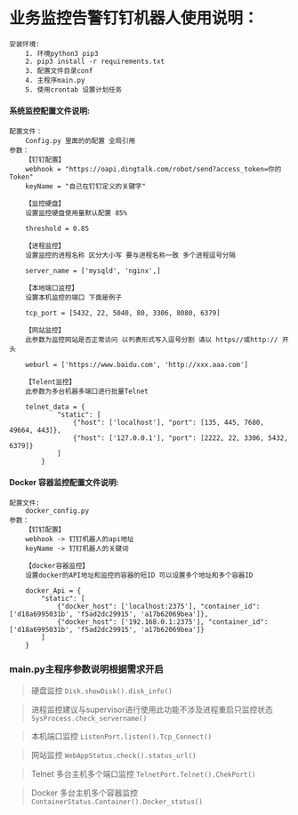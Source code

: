 # 业务监控告警钉钉机器人使用说明：

    安装环境:
        1. 环境python3 pip3
        2. pip3 install -r requirements.txt
        3. 配置文件目录conf
        4. 主程序main.py
        5. 使用crontab 设置计划任务

#### 系统监控配置文件说明:

    配置文件：
        Config.py 里面的的配置 全局引用
    参数：
        【钉钉配置】
        webhook = "https://oapi.dingtalk.com/robot/send?access_token=你的Token"
        keyName = "自己在钉钉定义的关键字"

        【监控硬盘】
        设置监控硬盘使用量默认配置 85%

        threshold = 0.85

        【进程监控】
        设置监控的进程名称 区分大小写 要与进程名称一致 多个进程逗号分隔

        server_name = ['mysqld', 'nginx',]

        【本地端口监控】
        设置本机监控的端口 下面是例子

        tcp_port = [5432, 22, 5040, 80, 3306, 8080, 6379]

        【网站监控】
        此参数为监控网站是否正常访问 以列表形式写入逗号分割 请以 https//或http:// 开头

        weburl = ['https://www.baidu.com', 'http://xxx.aaa.com']

        【Telent监控】
        此参数为多台机器多端口进行批量Telnet

        telnet_data = {
                "static": [
                    {"host": ['localhost'], "port": [135, 445, 7680, 49664, 443]},
                    {"host": ['127.0.0.1'], "port": [2222, 22, 3306, 5432, 6379]}
                ]
            }

#### Docker 容器监控配置文件说明:

    配置文件:
        docker_config.py
    参数：
        【钉钉配置】
        webhook -> 钉钉机器人的api地址
        keyName -> 钉钉机器人的关键词

        【docker容器监控】
        设置docker的API地址和监控的容器的短ID 可以设置多个地址和多个容器ID

        docker_Api = {
            "static": [
                {"docker_host": ['localhost:2375'], "container_id": ['d18a6995031b', 'f5ad2dc29915', 'a17b62069bea']},
                {"docker_host": ['192.168.0.1:2375'], "container_id": ['d18a6995031b', 'f5ad2dc29915', 'a17b62069bea']}
            ]
        }

### main.py主程序参数说明根据需求开启

> 硬盘监控
> ```Disk.showDisk().disk_info()```

> 进程监控建议与supervisor进行使用此功能不涉及进程重启只监控状态
> ```SysProcess.check_servername()```

> 本机端口监控
> ```ListenPort.listen().Tcp_Connect()```

> 网站监控
> ```WebAppStatus.check().status_url()```

> Telnet 多台主机多个端口监控
> ```TelnetPort.Telnet().ChekPort()```

> Docker 多台主机多个容器监控
> ```ContainerStatus.Container().Docker_status() ```


